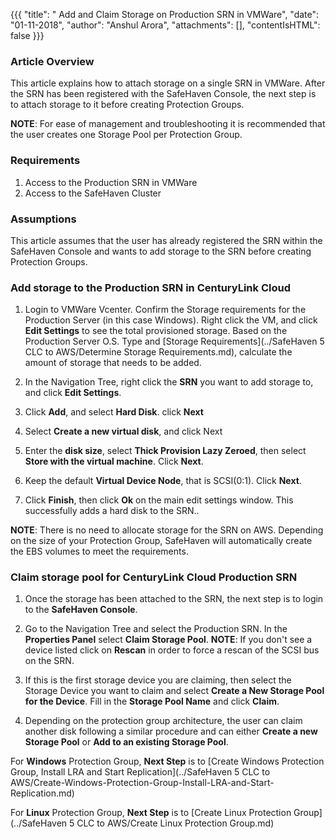 {{{
  "title": " Add and Claim Storage on Production SRN in VMWare",
  "date": "01-11-2018",
  "author": "Anshul Arora",
  "attachments": [],
  "contentIsHTML": false
}}}

### Article Overview
This article explains how to attach storage on a single SRN in VMWare. After the SRN has been registered with the SafeHaven Console, the next step is to attach storage to it before creating Protection Groups.

**NOTE**: For ease of management and troubleshooting it is recommended that the user creates one Storage Pool per Protection Group.

### Requirements
1. Access to the Production SRN in VMWare
2. Access to the SafeHaven Cluster

### Assumptions
This article assumes that the user has already registered the SRN within the SafeHaven Console and wants to add storage to the SRN before creating Protection Groups.

### Add storage to the Production SRN in CenturyLink Cloud
1. Login to VMWare Vcenter. Confirm the Storage requirements for the Production Server (in this case Windows). Right click the VM, and click **Edit Settings** to see the total provisioned storage. Based on the Production Server O.S. Type and [Storage Requirements](../SafeHaven 5 CLC to AWS/Determine Storage Requirements.md), calculate the amount of storage that needs to be added.

2. In the Navigation Tree, right click the **SRN** you want to add storage to, and click **Edit Settings**.
3. Click **Add**, and select **Hard Disk**. click **Next**

4. Select **Create a new virtual disk**, and click Next

5. Enter the **disk size**, select **Thick Provision Lazy Zeroed**, then select **Store with the virtual machine**. Click **Next**.

6. Keep the default **Virtual Device Node**, that is SCSI(0:1). Click **Next**.

7. Click **Finish**, then click **Ok** on the main edit settings window. This successfully adds a hard disk to the SRN..


**NOTE**: There is no need to allocate storage for the SRN on AWS. Depending on the size of your Protection Group, SafeHaven will automatically create the EBS volumes to meet the requirements.

### Claim storage pool for CenturyLink Cloud Production SRN
1. Once the storage has been attached to the SRN, the next step is to login to the **SafeHaven Console**.
2. Go to the Navigation Tree and select the Production SRN. In the **Properties Panel** select **Claim Storage Pool**.
**NOTE**: If you don't see a device listed click on **Rescan** in order to force a rescan of the SCSI bus on the SRN.

3. If this is the first storage device you are claiming, then select the Storage Device you want to claim and select **Create a New Storage Pool for the Device**. Fill in the **Storage Pool Name** and click **Claim**.

4. Depending on the protection group architecture, the user can claim another disk following a similar procedure and can either **Create a new Storage Pool** or **Add to an existing Storage Pool**.

For **Windows** Protection Group, **Next Step** is to [Create Windows Protection Group, Install LRA and Start Replication](../SafeHaven 5 CLC to AWS/Create-Windows-Protection-Group-Install-LRA-and-Start-Replication.md)

For **Linux** Protection Group, **Next Step** is to [Create Linux Protection Group](../SafeHaven 5 CLC to AWS/Create Linux Protection Group.md)
